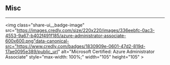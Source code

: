 <h2>
<b>Misc</b>
</h2>
 <hr attribute="value">

<img class="share-ui__badge-image" src="https://images.credly.com/size/220x220/images/336eebfc-0ac3-4553-9a67-b402f491f185/azure-administrator-associate-600x600.png"data-canonical-src="https://www.credly.com/badges/1830909e-0601-47d2-819d-17ae0095e389/public_url" alt="Microsoft Certified: Azure Administrator Associate" style="max-width: 100%;" width="105" height="105" >

